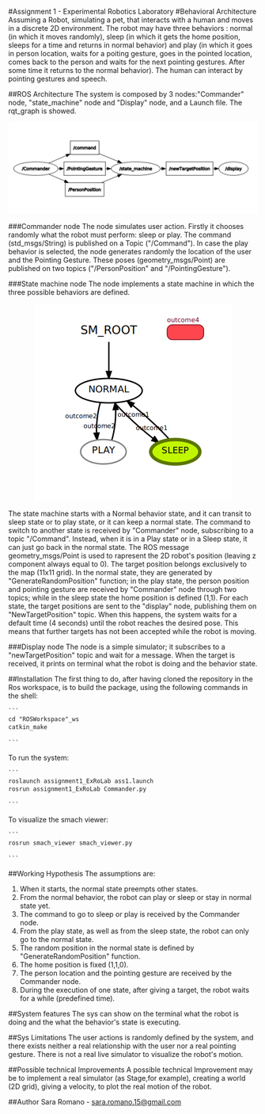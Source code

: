 #Assignment 1 - Experimental Robotics Laboratory 
#Behavioral Architecture
Assuming a Robot, simulating a pet, that interacts with a human and moves in a discrete 2D environment. 
The robot may have three behaviors : normal (in which it moves randomly), sleep (in which it gets the home position, sleeps for a time and returns in normal behavior) and play (in which it goes in person location, waits for a poiting gesture, goes in the pointed location, comes back to the person and waits for the next pointing gestures. After some time it returns to the normal behavior).
The human can interact by pointing gestures and speech. 

##ROS Architecture
The system is composed by 3 nodes:"Commander" node, "state_machine" node and "Display" node, and a Launch file. 
The rqt_graph is showed.
 
<p align="center"> 
<img src="https://github.com/sararom15/Assignment1_Exp_Ro_Lab/blob/main/Images/rqt_graph2.png">
</p>

###Commander node 
The node simulates user action. 
Firstly it chooses randomly what the robot must perform: sleep or play. The command (std_msgs/String) is published on a Topic ("/Command"). 
In case the play behavior is selected, the node generates randomly the location of the user and the Pointing Gesture. 
These poses (geometry_msgs/Point) are published on two topics ("/PersonPosition" and "/PointingGesture"). 

###State machine node
The node implements a state machine in which the three possible behaviors are defined. 

<p align="center"> 
<img src="https://github.com/sararom15/Assignment1_Exp_Ro_Lab/blob/main/Images/state%20machine.png">
</p>

The state machine starts with a Normal behavior state, and it can transit to sleep state or to play state, or it can keep a normal state.
The command to switch to another state is received by "Commander" node, subscribing to a topic "/Command". 
Instead, when it is in a Play state or in a Sleep state, it can just go back in the normal state. 
The ROS message geometry_msgs/Point is used to rapresent the 2D robot's position (leaving z component always equal to 0).
The target position belongs exclusively to the map (11x11 grid). 
In the normal state, they are generated by "GenerateRandomPosition" function; in the play state, the person position and pointing gesture are received by "Commander" node through two topics; while in the sleep state the home position is defined (1,1). 
For each state, the target positions are sent to the "display" node, publishing them on "NewTargetPosition" topic.
When this happens, the system waits for a default time (4 seconds) until the robot reaches the desired pose. This means that further targets has not been accepted while the robot is moving. 

###Display node
The node is a simple simulator; it subscribes to a "newTargetPosition" topic and wait for a message. 
When the target is received, it prints on terminal what the robot is doing and the behavior state. 

##Installation
The first thing to do, after having cloned the repository in the Ros workspace, is to build the package, using the following commands in the shell:
    
    ```
    cd "ROSWorkspace"_ws
    catkin_make

    ```
To run the system:
    
    ```
    roslaunch assignment1_ExRoLab ass1.launch
    rosrun assignment1_ExRoLab Commander.py
    
    ```
To visualize the smach viewer: 

    ```
    rosrun smach_viewer smach_viewer.py
    
    ```
   
##Working Hypothesis 
The assumptions are: 
1) When it starts, the normal state preempts other states. 
2) From the normal behavior, the robot can play or sleep or stay in normal state yet. 
3) The command to go to sleep or play is received by the Commander node. 
4) From the play state, as well as from the sleep state, the robot can only go to the normal state. 
5) The random position in the normal state is defined by "GenerateRandomPosition" function. 
6) The home position is fixed (1,1,0). 
7) The person location and the pointing gesture are received by the Commander node. 
8) During the execution of one state, after giving a target, the robot waits for a while (predefined time). 

##System features 
The sys can show on the terminal what the robot is doing and the what the behavior's state is executing. 


##Sys Limitations 
The user actions is randomly defined by the system, and there exists neither a real relationship with the user nor a real pointing gesture. 
There is not a real live simulator to visualize the robot's motion. 


##Possible technical Improvements 
A possible technical Improvement may be to implement a real simulator (as Stage,for example), creating a world (2D grid), giving a velocity, to plot the real motion of the robot. 

##Author 
Sara Romano - sara.romano.15@gmail.com





